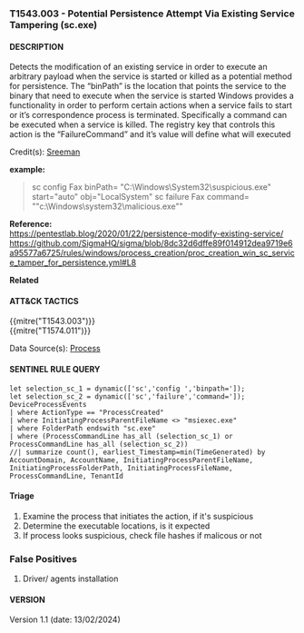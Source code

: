 ###  T1543.003 - Potential Persistence Attempt Via Existing Service Tampering (sc.exe)

####  DESCRIPTION  
Detects the modification of an existing service in order to execute an arbitrary payload when the service is started or killed as a potential method for persistence.
The “binPath” is the location that points the service to the binary that need to execute when the service is started
Windows provides a functionality in order to perform certain actions when a service fails to start or it’s correspondence process is terminated. Specifically a command can be executed when a service is killed. The registry key that controls this action is the “FailureCommand” and it’s value will define what will executed

Credit(s): [Sreeman](https://github.com/SigmaHQ/sigma/blob/8dc32d6dffe89f014912dea9719e6a95577a6725/rules/windows/process_creation/proc_creation_win_sc_service_tamper_for_persistence.yml#L7)

**example:**  
> sc config Fax binPath= "C:\Windows\System32\suspicious.exe" start="auto" obj="LocalSystem"
> sc failure Fax command= "\"c:\Windows\system32\malicious.exe\""


**Reference:**  
https://pentestlab.blog/2020/01/22/persistence-modify-existing-service/
https://github.com/SigmaHQ/sigma/blob/8dc32d6dffe89f014912dea9719e6a95577a6725/rules/windows/process_creation/proc_creation_win_sc_service_tamper_for_persistence.yml#L8

**Related**  


####  ATT&CK TACTICS<br>
{{mitre("T1543.003")}}  
{{mitre("T1574.011")}}

Data Source(s): 
[Process](https://attack.mitre.org/datasources/DS0009/)

#### SENTINEL RULE QUERY<br>

~~~
let selection_sc_1 = dynamic(['sc','config ','binpath=']); 
let selection_sc_2 = dynamic(['sc','failure','command=']); 
DeviceProcessEvents
| where ActionType == "ProcessCreated"
| where InitiatingProcessParentFileName <> "msiexec.exe"
| where FolderPath endswith "sc.exe"
| where (ProcessCommandLine has_all (selection_sc_1) or ProcessCommandLine has_all (selection_sc_2))
//| summarize count(), earliest_Timestamp=min(TimeGenerated) by AccountDomain, AccountName, InitiatingProcessParentFileName, InitiatingProcessFolderPath, InitiatingProcessFileName, ProcessCommandLine, TenantId
~~~

#### Triage
1. Examine the process that initiates the action, if it's suspicious
2. Determine the executable locations, is it expected
3. If process looks suspicious, check file hashes if malicous or not

### False Positives
1. Driver/ agents installation

#### VERSION
Version 1.1 (date: 13/02/2024)